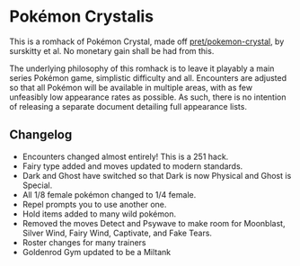 # Pokémon Crystalis

This is a romhack of Pok&eacute;mon Crystal, made off [pret/pokemon-crystal](https://github.com/pret/pokecrystal), by surskitty et al. No monetary gain shall be had from this.

The underlying philosophy of this romhack is to leave it playably a main series Pok&eacute;mon game, simplistic difficulty and all.  Encounters are adjusted so that all Pok&eacute;mon will be available in multiple areas, with as few unfeasibly low appearance rates as possible.  As such, there is no intention of releasing a separate document detailing full appearance lists.

## Changelog
- Encounters changed almost entirely!  This is a 251 hack.
- Fairy type added and moves updated to modern standards.
- Dark and Ghost have switched so that Dark is now Physical and Ghost is Special.
- All 1/8 female pok&eacute;mon changed to 1/4 female.
- Repel prompts you to use another one.
- Hold items added to many wild pok&eacute;mon.
- Removed the moves Detect and Psywave to make room for Moonblast, Silver Wind, Fairy Wind, Captivate, and Fake Tears.
- Roster changes for many trainers
- Goldenrod Gym updated to be a Miltank
